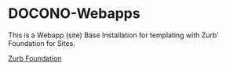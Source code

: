 # DOCONO-Webapps
This is a Webapp (site) Base Installation for templating with Zurb' Foundation for Sites.

[Zurb Foundation](http://foundation.zurb.com)